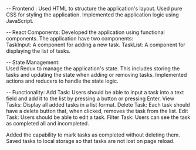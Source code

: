 -- Frontend :
Used HTML to structure the application's layout.
Used pure CSS for styling the application.
Implemented the application logic using JavaScript.

-- React Components:
Developed the application using functional components.
The application have two components:    
TaskInput: A component for adding a new task.
TaskList: A component for displaying the list of tasks.

-- State Management:  
Used Redux to manage the application's state. This includes storing the tasks and updating the state when adding or removing tasks.
Implemented actions and reducers to handle the state logic.


-- Functionality:
Add Task: Users should be able to input a task into a text field and add it to the list by pressing a button or pressing Enter.
View Tasks: Display all added tasks in a list format.
Delete Task: Each task should have a delete button that, when clicked, removes the task from the list.
Edit Task: Users should be able to edit a task.
Filter Task: Users can see the task as completed all and incompleted.

Added the capability to mark tasks as completed without deleting them. 
Saved tasks to local storage so that tasks are not lost on page reload.
